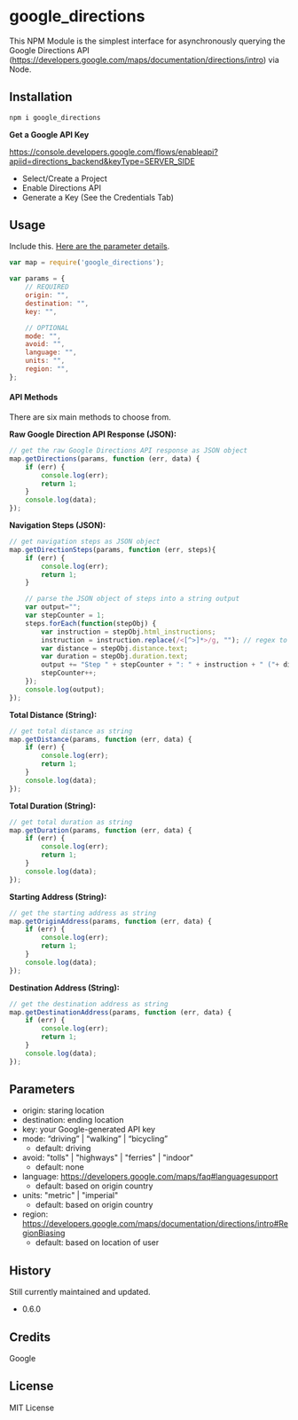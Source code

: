 google_directions
=========

This NPM Module is the simplest interface for asynchronously querying the Google Directions API (https://developers.google.com/maps/documentation/directions/intro) via Node.

## Installation
```javascript
npm i google_directions
```
**Get a Google API Key**

https://console.developers.google.com/flows/enableapi?apiid=directions_backend&keyType=SERVER_SIDE

* Select/Create a Project
* Enable Directions API
* Generate a Key (See the Credentials Tab)

## Usage
Include this. [Here are the parameter details](#parameters).
```javascript
var map = require('google_directions');

var params = {
	// REQUIRED
	origin: "",
	destination: "",
	key: "",

	// OPTIONAL
	mode: "",
	avoid: "",
	language: "",
	units: "",
	region: "",
};
```
#### API Methods

There are six main methods to choose from.

**Raw Google Direction API Response (JSON):**
```javascript
// get the raw Google Directions API response as JSON object
map.getDirections(params, function (err, data) {
	if (err) {
		console.log(err);
		return 1;
	}
	console.log(data);
});
```
**Navigation Steps (JSON):**
```javascript
// get navigation steps as JSON object
map.getDirectionSteps(params, function (err, steps){
	if (err) {
		console.log(err);
		return 1;
	}

	// parse the JSON object of steps into a string output
	var output="";
	var stepCounter = 1;
	steps.forEach(function(stepObj) {
		var instruction = stepObj.html_instructions;
		instruction = instruction.replace(/<[^>]*>/g, ""); // regex to remove html tags
		var distance = stepObj.distance.text;
		var duration = stepObj.duration.text;
		output += "Step " + stepCounter + ": " + instruction + " ("+ distance +"/"+ duration+")\n";
		stepCounter++;
	});	
	console.log(output);
});
```

**Total Distance (String):**
```javascript
// get total distance as string
map.getDistance(params, function (err, data) {
	if (err) {
		console.log(err);
		return 1;
	}
	console.log(data);
});
```

**Total Duration (String):**
```javascript
// get total duration as string
map.getDuration(params, function (err, data) {
	if (err) {
		console.log(err);
		return 1;
	}
	console.log(data);
});
```

**Starting Address (String):**
```javascript
// get the starting address as string
map.getOriginAddress(params, function (err, data) {
	if (err) {
		console.log(err);
		return 1;
	}
	console.log(data);
});
```

**Destination Address (String):**
```javascript
// get the destination address as string
map.getDestinationAddress(params, function (err, data) {
	if (err) {
		console.log(err);
		return 1;
	}
	console.log(data);
});
```

## <a name=“parameters”></a>Parameters
* origin: staring location
* destination: ending location
* key: your Google-generated API key
* mode: “driving” | “walking” | “bicycling”
  * default: driving
* avoid: "tolls" | "highways" | "ferries" | "indoor"
  * default: none
* language: https://developers.google.com/maps/faq#languagesupport
  * default: based on origin country
* units: "metric" | "imperial"
  * default: based on origin country
* region: https://developers.google.com/maps/documentation/directions/intro#RegionBiasing
  * default: based on location of user

## History
Still currently maintained and updated.
* 0.6.0

## Credits
Google

## License
MIT License
